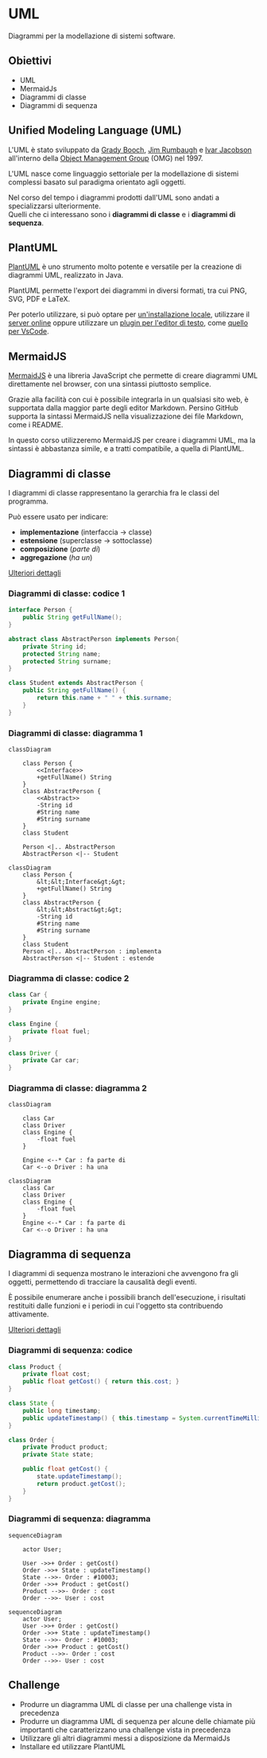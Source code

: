 # UML

Diagrammi per la modellazione di sistemi software.

<!-- New section -->

## Obiettivi

- UML
- MermaidJs
- Diagrammi di classe
- Diagrammi di sequenza

<!-- New section -->

## Unified Modeling Language (UML)

L'UML è stato sviluppato da [Grady Booch](https://it.wikipedia.org/wiki/Grady_Booch), [Jim Rumbaugh](https://it.wikipedia.org/wiki/Jim_Rumbaugh) e [Ivar Jacobson](https://it.wikipedia.org/wiki/Ivar_Jacobson) all'interno della [Object Management Group](https://it.wikipedia.org/wiki/Object_Management_Group) (OMG) nel 1997.

L'UML nasce come linguaggio settoriale per la modellazione di sistemi complessi basato sul paradigma orientato agli oggetti.

<!-- .element: class="fragment" -->

Nel corso del tempo i diagrammi prodotti dall'UML sono andati a specializzarsi ulteriormente.  
Quelli che ci interessano sono i **diagrammi di classe** e i **diagrammi di sequenza**.

<!-- .element: class="fragment" -->

<!-- New section -->

## PlantUML

[PlantUML](https://plantuml.com/) è uno strumento molto potente e versatile per la creazione di diagrammi UML, realizzato in Java.

PlantUML permette l'export dei diagrammi in diversi formati, tra cui PNG, SVG, PDF e LaTeX.

<!-- .element: class="fragment" -->

Per poterlo utilizzare, si può optare per [un'installazione locale](https://plantuml.com/en-dark/starting), utilizzare il [server online](https://www.plantuml.com/plantuml/uml/) oppure utilizzare un [plugin per l'editor di testo](https://plantuml.com/en/running), come [quello per VsCode](https://marketplace.visualstudio.com/items?itemName=jebbs.plantuml).

<!-- .element: class="fragment" -->

<!-- New subsection -->

## MermaidJS

[MermaidJS](https://mermaidjs.github.io/) è una libreria JavaScript che permette di creare diagrammi UML direttamente nel browser, con una sintassi piuttosto semplice.

Grazie alla facilità con cui è possibile integrarla in un qualsiasi sito web, è supportata dalla maggior parte degli editor Markdown.
Persino GitHub supporta la sintassi MermaidJS nella visualizzazione dei file Markdown, come i README.

<!-- .element: class="fragment" -->

In questo corso utilizzeremo MermaidJS per creare i diagrammi UML, ma la sintassi è abbastanza simile, e a tratti compatibile, a quella di PlantUML.

<!-- .element: class="fragment" -->

<!-- New section -->

## Diagrammi di classe

I diagrammi di classe rappresentano la gerarchia fra le classi del programma.

Può essere usato per indicare:

<!-- .element: class="fragment" data-fragment-index="1" -->

- **implementazione** (interfaccia -> classe)
- **estensione** (superclasse -> sottoclasse)
- **composizione** (_parte di_)
- **aggregazione** (_ha un_)

<!-- .element: class="fragment" data-fragment-index="1" -->

[Ulteriori dettagli](https://mermaid.js.org/syntax/classDiagram.html)

<!-- .element: class="fragment" data-fragment-index="2" -->

<!-- New subsection -->

### Diagrammi di classe: codice 1

```java
interface Person {
    public String getFullName();
}
```

```java
abstract class AbstractPerson implements Person{
    private String id;
    protected String name;
    protected String surname;
}
```

```java
class Student extends AbstractPerson {
    public String getFullName() {
        return this.name + " " + this.surname;
    }
}
```

<!-- New subsection -->

### Diagrammi di classe: diagramma 1

<div class="cols">

```
classDiagram

    class Person {
        <<Interface>>
        +getFullName() String
    }
    class AbstractPerson {
        <<Abstract>>
        -String id
        #String name
        #String surname
    }
    class Student

    Person <|.. AbstractPerson
    AbstractPerson <|-- Student

```

```mermaid
classDiagram
    class Person {
        &lt;&lt;Interface&gt;&gt;
        +getFullName() String
    }
    class AbstractPerson {
        &lt;&lt;Abstract&gt;&gt;
        -String id
        #String name
        #String surname
    }
    class Student
    Person <|.. AbstractPerson : implementa
    AbstractPerson <|-- Student : estende
```

</div>

<!-- New subsection -->

### Diagramma di classe: codice 2

```java
class Car {
    private Engine engine;
}
```

```java
class Engine {
    private float fuel;
}
```

```java
class Driver {
    private Car car;
}
```

<!-- New subsection -->

### Diagramma di classe: diagramma 2

<div class="cols">

```
classDiagram

    class Car
    class Driver
    class Engine {
        -float fuel
    }

    Engine <--* Car : fa parte di
    Car <--o Driver : ha una
```

```mermaid
classDiagram
    class Car
    class Driver
    class Engine {
        -float fuel
    }
    Engine <--* Car : fa parte di
    Car <--o Driver : ha una
```

</div>

<!-- New subsection -->

## Diagramma di sequenza

I diagrammi di sequenza mostrano le interazioni che avvengono fra gli oggetti, permettendo di tracciare la causalità degli eventi.

È possibile enumerare anche i possibili branch dell'esecuzione, i risultati restituiti dalle funzioni e i periodi in cui l'oggetto sta contribuendo attivamente.

<!-- .element: class="fragment" -->

[Ulteriori dettagli](https://mermaid.js.org/syntax/sequenceDiagram.html)

<!-- .element: class="fragment" -->

<!-- New subsection -->

### Diagrammi di sequenza: codice

```java
class Product {
    private float cost;
    public float getCost() { return this.cost; }
}
```

```java
class State {
    public long timestamp;
    public updateTimestamp() { this.timestamp = System.currentTimeMillis() / 1000L; }
}
```

```java
class Order {
    private Product product;
    private State state;

    public float getCost() {
        state.updateTimestamp();
        return product.getCost();
    }
}
```

<!-- New subsection -->

### Diagrammi di sequenza: diagramma

<div class="cols">

```
sequenceDiagram

    actor User;

    User ->>+ Order : getCost()
    Order ->>+ State : updateTimestamp()
    State -->>- Order : #10003;
    Order ->>+ Product : getCost()
    Product -->>- Order : cost
    Order -->>- User : cost
```

```mermaid
sequenceDiagram
    actor User;
    User ->>+ Order : getCost()
    Order ->>+ State : updateTimestamp()
    State -->>- Order : #10003;
    Order ->>+ Product : getCost()
    Product -->>- Order : cost
    Order -->>- User : cost
```

</div>

<!-- New section -->

## Challenge

- Produrre un diagramma UML di classe per una challenge vista in precedenza
- Produrre un diagramma UML di sequenza per alcune delle chiamate più importanti che caratterizzano una challenge vista in precedenza
- Utilizzare gli altri diagrammi messi a disposizione da MermaidJs
- Installare ed utilizzare PlantUML
